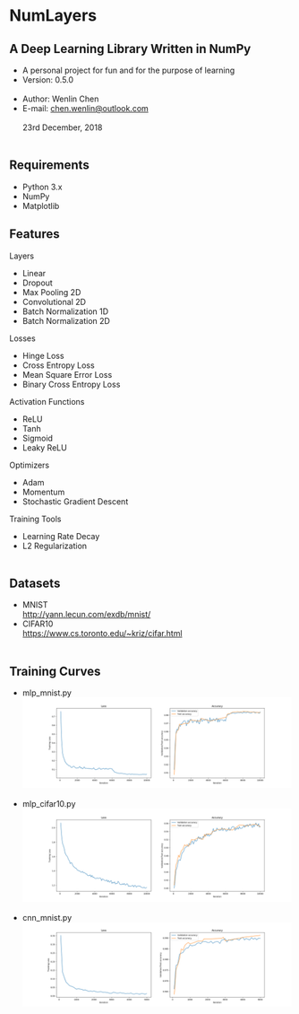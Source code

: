 NumLayers
====

A Deep Learning Library Written in NumPy
----
- A personal project for fun and for the purpose of learning <br>
- Version: 0.5.0 <br><br>
- Author: Wenlin Chen <br>
- E-mail: chen.wenlin@outlook.com <br><br>
23rd December, 2018 <br><br>

Requirements
----
- Python 3.x<br>
- NumPy<br>
- Matplotlib<br>

Features
----
Layers<br>
- Linear<br>
- Dropout<br>
- Max Pooling 2D<br>
- Convolutional 2D<br>
- Batch Normalization 1D<br>
- Batch Normalization 2D<br>

Losses<br>
- Hinge Loss<br>
- Cross Entropy Loss<br>
- Mean Square Error Loss<br>
- Binary Cross Entropy Loss<br>

Activation Functions<br> 
- ReLU<br>
- Tanh<br>
- Sigmoid<br>
- Leaky ReLU<br>

Optimizers<br>
- Adam<br>
- Momentum<br>
- Stochastic Gradient Descent<br>

Training Tools<br>
- Learning Rate Decay<br>
- L2 Regularization<br><br>


Datasets
----
- MNIST<br>
http://yann.lecun.com/exdb/mnist/ <br>
- CIFAR10<br>
https://www.cs.toronto.edu/~kriz/cifar.html <br><br>

Training Curves
----
- mlp_mnist.py<br>
![MLP for MNIST training curve](https://github.com/Wenlin-Chen/NumLayers/blob/master/logs/mlp_mnist.png)<br><br>
- mlp_cifar10.py<br>
![MLP for CIFAR10 training curve](https://github.com/Wenlin-Chen/NumLayers/blob/master/logs/mlp_cifar10.png)<br><br>
- cnn_mnist.py<br>
![MLP for CIFAR10 training curve](https://github.com/Wenlin-Chen/NumLayers/blob/master/logs/cnn_mnist.png)